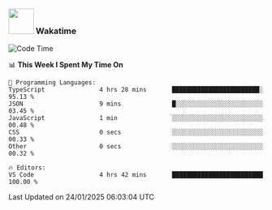 ### <img src="https://media.giphy.com/media/VgCDAzcKvsR6OM0uWg/giphy.gif" width="50"> Wakatime

  <!--START_SECTION:waka-->
![Code Time](http://img.shields.io/badge/Code%20Time-1%2C475%20hrs%2027%20mins-blue)

📊 **This Week I Spent My Time On** 

```text
💬 Programming Languages: 
TypeScript               4 hrs 28 mins       ████████████████████████░   95.13 % 
JSON                     9 mins              █░░░░░░░░░░░░░░░░░░░░░░░░   03.45 % 
JavaScript               1 min               ░░░░░░░░░░░░░░░░░░░░░░░░░   00.48 % 
CSS                      0 secs              ░░░░░░░░░░░░░░░░░░░░░░░░░   00.33 % 
Other                    0 secs              ░░░░░░░░░░░░░░░░░░░░░░░░░   00.32 % 

🔥 Editors: 
VS Code                  4 hrs 42 mins       █████████████████████████   100.00 % 
```


 Last Updated on 24/01/2025 06:03:04 UTC
<!--END_SECTION:waka-->
